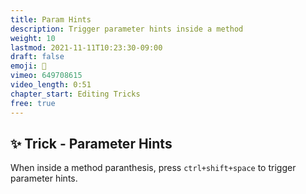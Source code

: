 ```yaml
---
title: Param Hints
description: Trigger parameter hints inside a method
weight: 10
lastmod: 2021-11-11T10:23:30-09:00
draft: false
emoji: 👀
vimeo: 649708615
video_length: 0:51
chapter_start: Editing Tricks
free: true
---
```


## ✨ Trick - Parameter Hints

When inside a method paranthesis, press `ctrl+shift+space` to trigger parameter hints. 